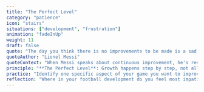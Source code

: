 ```yaml
---
title: "The Perfect Level"
category: "patience"
icon: "stairs"
situations: ["development", "frustration"]
animation: "fadeInUp"
weight: 11
draft: false
quote: "The day you think there is no improvements to be made is a sad one for any player."
quoteAuthor: "Lionel Messi"
quoteContext: "When Messi speaks about continuous improvement, he's revealing his understanding of The Perfect Level. Despite being widely considered the greatest player ever, his mindset remains focused on incremental growth rather than reaching some fixed endpoint. His humility in always seeking the next small improvement has been key to his sustained excellence over decades."
principle: "**The Perfect Level**: Growth happens step by step, not all at once. The perfect level of challenge is the one right in front of you—not too easy, not too hard, but just challenging enough to stretch your abilities."
practice: "Identify one specific aspect of your game you want to improve. Break it down into five progressively difficult levels, with Level 1 being slightly challenging but achievable and Level 5 being your ultimate goal. Focus solely on mastering Level 1 before considering Level 2, no matter how eager you are to progress faster."
reflection: "Where in your football development do you feel most impatient? How might focusing on the \"perfect level\" right in front of you lead to better long-term progress?"
---
```

